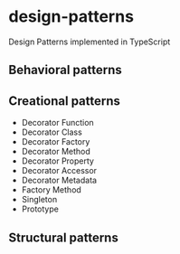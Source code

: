 # design-patterns

Design Patterns implemented in TypeScript

## Behavioral patterns

## Creational patterns

* Decorator Function
* Decorator Class
* Decorator Factory
* Decorator Method
* Decorator Property
* Decorator Accessor
* Decorator Metadata
* Factory Method
* Singleton
* Prototype

## Structural patterns
